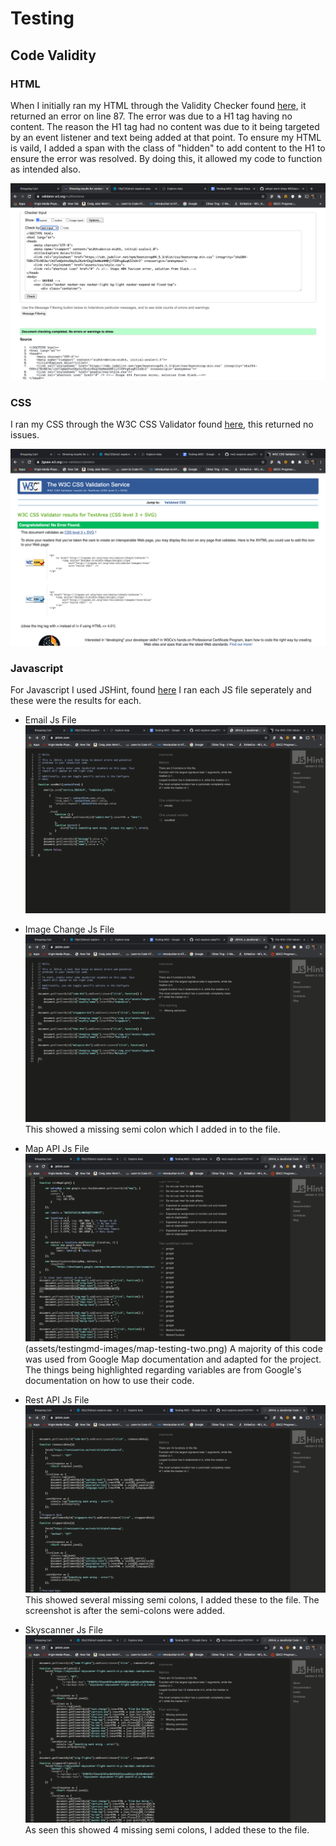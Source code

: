 # Testing 

## Code Validity 

### HTML

When I initially ran my HTML through the Validity Checker found [here](https://validator.w3.org/), it returned an error on line 87. The error was due to a H1 tag having no content. 
The reason the H1 tag had no content was due to it being targeted by an event listener and text being added at that point. To ensure my HTML 
is vaild, I added a span with the class of "hidden" to add content to the H1 to ensure the error was resolved. By doing this, it allowed my code 
to function as intended also. 

![HTML Validity](testingmd-images/html-validity.png)

### CSS 

I ran my CSS through the W3C CSS Validator found [here](https://jigsaw.w3.org/css-validator/), this returned no issues. 

![CSS Validity](testingmd-images/css-validity.png)

### Javascript 

For Javascript I used JSHint, found [here](https://jshint.com/) I ran each JS file seperately and these were the results for each. 

* Email Js File ![Email Js](testingmd-images/email-js-testing.png)

* Image Change Js File ![Image Change Js](testingmd-images/image-change-testing.png) This showed a missing semi colon which I added in to the file.

* Map API Js File ![Map API JS](testingmd-images/map-testing-one.png) (assets/testingmd-images/map-testing-two.png) A majority of this code was used from Google Map documentation and adapted for the project. The 
things being highlighted regarding variables are from Google's documentation on how to use their code. 

* Rest API Js File ![Rest API Js](testingmd-images/rest-api-testing.png) This showed several missing semi colons, I added these to the file. The screenshot is 
after the semi-colons were added.

* Skyscanner Js File ![Skyscanner Js](testingmd-images/skyscanner-testing.png) As seen this showed 4 missing semi colons, I added these to the file. 
